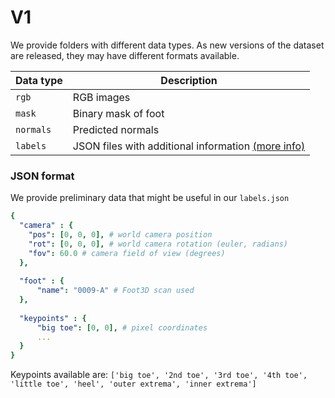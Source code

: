 # V1

We provide folders with different data types. As new versions of the dataset are released, they may have different formats available.

| Data type | Description                                                        |
|-----------|--------------------------------------------------------------------|
| `rgb`     | RGB images                                                         |
| `mask`    | Binary mask of foot                                                |
| `normals` | Predicted normals                                                  |
| `labels`  | JSON files with additional information [(more info)](#json-format) |


### JSON format

We provide preliminary data that might be useful in our `labels.json`

```yaml
{
  "camera" : {
    "pos": [0, 0, 0], # world camera position
    "rot": [0, 0, 0], # world camera rotation (euler, radians)
    "fov": 60.0 # camera field of view (degrees)
  },
  
  "foot" : {
      "name": "0009-A" # Foot3D scan used   
  },
  
  "keypoints" : {
      "big toe": [0, 0], # pixel coordinates
      ...
  }
}
```

Keypoints available are: `['big toe', '2nd toe', '3rd toe', '4th toe', 'little toe', 'heel', 'outer extrema', 'inner extrema']`

